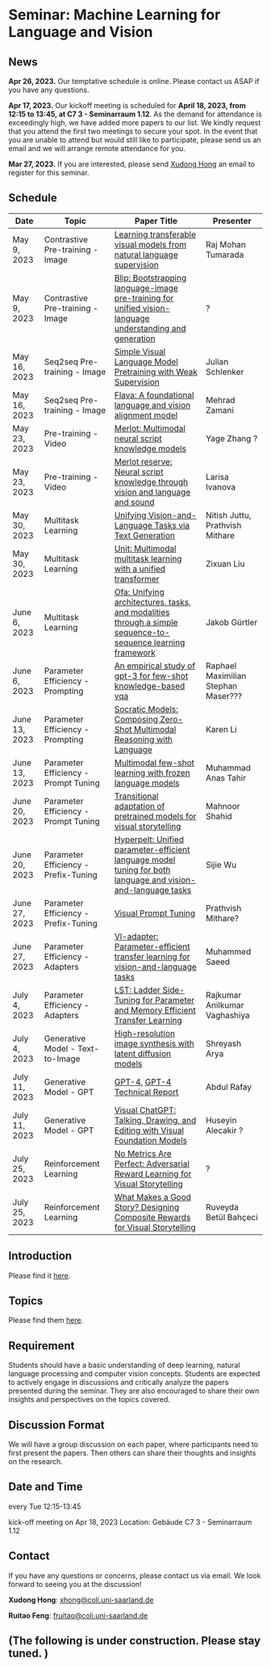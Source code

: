 # Seminar: Machine Learning for Language and Vision

## News

**Apr 26, 2023.** Our temptative schedule is online. Please contact us ASAP if you have any questions.

**Apr 17, 2023.** Our kickoff meeting is scheduled for **April 18, 2023, from 12:15 to 13:45, at C7 3 - Seminarraum 1.12**. As the demand for attendance is exceedingly high, we have added more papers to our list. We kindly request that you attend the first two meetings to secure your spot. In the event that you are unable to attend but would still like to participate, please send us an email and we will arrange remote attendance for you. 

**Mar 27, 2023.** If you are interested, please send [Xudong Hong](mailto:xhong@coli.uni-saarland.de) an email to register for this seminar.

## Schedule

| Date          | Topic                               | Paper Title                                                                                   | Presenter                 |
|---------------|-------------------------------------|-----------------------------------------------------------------------------------------------|---------------------------|
| May 9, 2023   | Contrastive Pre-training - Image    | [Learning transferable visual models from natural language supervision](http://proceedings.mlr.press/v139/radford21a)                  | Raj Mohan Tumarada        |
| May 9, 2023   | Contrastive Pre-training - Image    | [Blip: Bootstrapping language-image pre-training for unified vision-language understanding and generation](https://proceedings.mlr.press/v162/li22n.html) | ?                         |
| May 16, 2023  | Seq2seq Pre-training - Image        | [Simple Visual Language Model Pretraining with Weak Supervision](https://openreview.net/forum?id=GUrhfTuf_3)                             | Julian Schlenker          |
| May 16, 2023  | Seq2seq Pre-training - Image        | [Flava: A foundational language and vision alignment model](https://openaccess.thecvf.com/content/CVPR2022/html/Singh_FLAVA_A_Foundational_Language_and_Vision_Alignment_Model_CVPR_2022_paper.html) | Mehrad Zamani             |
| May 23, 2023  | Pre-training - Video                | [Merlot: Multimodal neural script knowledge models](https://proceedings.neurips.cc/paper/2021/hash/c6d4eb15f1e84a36eff58eca3627c82e-Abstract.html)          | Yage Zhang ?            |
| May 23, 2023  | Pre-training - Video                | [Merlot reserve: Neural script knowledge through vision and language and sound](http://openaccess.thecvf.com/content/CVPR2022/html/Zellers_MERLOT_Reserve_Neural_Script_Knowledge_Through_Vision_and_Language_and_CVPR_2022_paper.html) | Larisa Ivanova |
| May 30, 2023  | Multitask Learning                  | [Unifying Vision-and-Language Tasks via Text Generation](https://proceedings.mlr.press/v139/cho21a.html)                              | Nitish Juttu, Prathvish Mithare   |
| May 30, 2023  | Multitask Learning                  | [Unit: Multimodal multitask learning with a unified transformer](https://openaccess.thecvf.com/content/ICCV2021/html/Hu_UniT_Multimodal_Multitask_Learning_With_a_Unified_Transformer_ICCV_2021_paper.html?ref=https://githubhelp.com) | Zixuan Liu                |
| June 6, 2023  | Multitask Learning                  | [Ofa: Unifying architectures, tasks, and modalities through a simple sequence-to-sequence learning framework](https://proceedings.mlr.press/v162/wang22al.html) | Jakob Gürtler             |
| June 6, 2023  | Parameter Efficiency - Prompting    | [An empirical study of gpt-3 for few-shot knowledge-based vqa](https://ojs.aaai.org/index.php/AAAI/article/download/20215/19974)                   | Raphael Maximilian Stephan Maser??? |
| June 13, 2023 | Parameter Efficiency - Prompting    | [Socratic Models: Composing Zero-Shot Multimodal Reasoning with Language](https://openreview.net/forum?id=G2Q2Mh3avow) | Karen Li                  |
| June 13, 2023 | Parameter Efficiency - Prompt Tuning | [Multimodal few-shot learning with frozen language models](https://proceedings.neurips.cc/paper/2021/hash/01b7575c38dac42f3cfb7d500438b875-Abstract.html) | Muhammad Anas Tahir |
| June 20, 2023 | Parameter Efficiency - Prompt Tuning | [Transitional adaptation of pretrained models for visual storytelling](https://openaccess.thecvf.com/content/CVPR2021/html/Yu_Transitional_Adaptation_of_Pretrained_Models_for_Visual_Storytelling_CVPR_2021_paper.html) | Mahnoor Shahid            |
| June 20, 2023 | Parameter Efficiency - Prefix-Tuning | [Hyperpelt: Unified parameter-efficient language model tuning for both language and vision-and-language tasks](https://arxiv.org/abs/2203.03878) | Sijie Wu                  |
| June 27, 2023 | Parameter Efficiency - Prefix-Tuning | [Visual Prompt Tuning](https://www.ecva.net/papers/eccv_2022/papers_ECCV/papers/136930696.pdf) | Prathvish Mithare?        |
| June 27, 2023 | Parameter Efficiency - Adapters      | [Vl-adapter: Parameter-efficient transfer learning for vision-and-language tasks](https://openaccess.thecvf.com/content/CVPR2022/html/Sung_VL-Adapter_Parameter-Efficient_Transfer_Learning_for_Vision-and-Language_Tasks_CVPR_2022_paper.html) | Muhammed Saeed            |
| July 4, 2023  | Parameter Efficiency - Adapters      | [LST: Ladder Side-Tuning for Parameter and Memory Efficient Transfer Learning](https://openreview.net/forum?id=isPnnaTZaP5) | Rajkumar Anilkumar Vaghashiya |
| July 4, 2023 | Generative Model - Text-to-Image     | [High-resolution image synthesis with latent diffusion models](https://openaccess.thecvf.com/content/CVPR2022/html/Rombach_High-Resolution_Image_Synthesis_With_Latent_Diffusion_Models_CVPR_2022_paper.html) | Shreyash Arya             |
| July 11, 2023 | Generative Model - GPT               | [GPT-4](https://openai.com/research/gpt-4), [GPT-4 Technical Report](https://arxiv.org/abs/2303.08774) | Abdul Rafay               |
| July 11, 2023 | Generative Model - GPT               | [Visual ChatGPT: Talking, Drawing, and Editing with Visual Foundation Models](https://arxiv.org/abs/2303.04671) | Huseyin Alecakir ?         |
| July 25, 2023 | Reinforcement Learning              | [No Metrics Are Perfect: Adversarial Reward Learning for Visual Storytelling](https://aclanthology.org/P18-1083/) | ?                         |
| July 25, 2023 | Reinforcement Learning              | [What Makes a Good Story? Designing Composite Rewards for Visual Storytelling](https://ojs.aaai.org/index.php/AAAI/article/view/6305) | Ruveyda Betül Bahçeci     |


## Introduction

Please find it [here](http://xudonghong.me/mllv-uds/intro). 

## Topics

Please find them [here](http://xudonghong.me/mllv-uds/topic). 

## Requirement

Students should have a basic understanding of deep learning, natural language processing and computer vision concepts. Students are expected to actively engage in discussions and critically analyze the papers presented during the seminar. They are also encouraged to share their own insights and perspectives on the topics covered.

## Discussion Format

We will have a group discussion on each paper, where participants need to first present the papers. Then others can share their thoughts and insights on the research.

## Date and Time

every Tue 12:15-13:45

kick-off meeting on Apr 18, 2023
Location: Gebäude C7 3 - Seminarraum 1.12

## Contact

If you have any questions or concerns, please contact us via email. We look forward to seeing you at the discussion!

**Xudong Hong**: [xhong@coli.uni-saarland.de](mailto:xhong@coli.uni-saarland.de)

**Ruitao Feng**: [fruitao@coli.uni-saarland.de](mailto:fruitao@coli.uni-saarland.de)

## (The following is under construction. Please stay tuned. )
